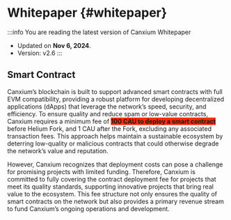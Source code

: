 # Whitepaper {#whitepaper}

:::info You are reading the latest version of Canxium Whitepaper

- Updated on **Nov 6, 2024**.
- Version: v2.6
  :::
  
## Smart Contract

Canxium’s blockchain is built to support advanced smart contracts with full EVM compatibility, providing a robust platform for developing decentralized applications (dApps) that leverage the network’s speed, security, and efficiency. To ensure quality and reduce spam or low-value contracts, Canxium requires a minimum fee of <span style="background-color: #ff2d00"> <strong>100 CAU to deploy a smart contract</strong></span> before Helium Fork, and 1 CAU after the Fork, excluding any associated transaction fees. This approach helps maintain a sustainable ecosystem by deterring low-quality or malicious contracts that could otherwise degrade the network’s value and reputation.

However, Canxium recognizes that deployment costs can pose a challenge for promising projects with limited funding. Therefore, Canxium is committed to fully covering the contract deployment fee for projects that meet its quality standards, supporting innovative projects that bring real value to the ecosystem. This fee structure not only ensures the quality of smart contracts on the network but also provides a primary revenue stream to fund Canxium’s ongoing operations and development.
